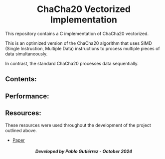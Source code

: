 <h1 align="center">ChaCha20 Vectorized Implementation</h1>


This repository contains a C implementation of ChaCha20 vectorized.

This is an optimized version of the ChaCha20 algorithm that uses SIMD (Single Instruction, Multiple Data) instructions to process multiple pieces of data simultaneously.

In contrast, the standard ChaCha20 processes data sequentially.


<h2>Contents:</h2>




<h2>Performance:</h2>




<h2>Resources:</h2>

These resources were used throughout the development of the project outlined above.

- [Paper](https://ieeexplore.ieee.org/stamp/stamp.jsp?tp=&arnumber=6822267&tag=1)

<h5 align="center">Developed by Pablo Gutiérrez - October 2024</h5>

